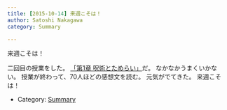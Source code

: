 ```yaml
---
title: [2015-10-14] 来週こそは！
author: Satoshi Nakagawa
category: Summary

---
```


来週こそは！

 二回目の授業をした。
[「第1章 呪術とためらい」](/~satoshi/anthrop/class/quotation/tamerai.html)だ。
なかなかうまくいかない。
授業が終わって、70人ほどの感想文を読む。
元気がでてきた。
来週こそは！

- Category: [Summary](https://merapano.github.io/categories.html#Summary)


